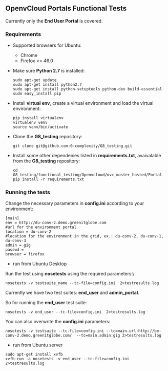 ## OpenvCloud Portals Functional Tests

Currently only the **End User Portal** is covered.

### Requirements

- Supported browsers for Ubuntu:
  - Chrome
  - Firefox <= 46.0

- Make sure **Python 2.7** is installed:

  ```
  sudo apt-get update
  sudo apt-get install python2.7
  sudo apt-get install python-setuptools python-dev build-essential
  sudo easy_install pip
  ```

- Install **virtual env**, create a virtual environment and load the virtual environment:

  ```
  pip install virtualenv
  virtualenv venv
  source venv/bin/activate
  ```

- Clone the **G8_testing** repository:

  ```
  git clone git@github.com:0-complexity/G8_testing.git
  ```

- Install some other dependenies listed in **requirements.txt**, avaivalable from the **G8_testing** repository:

  ```
  cd G8_testing/functional_testing/Openvcloud/ovc_master_hosted/Portal
  pip install -r requirements.txt
  ```

### Running the tests

Change the necessary parameters in **config.ini** according to your environment:

```
[main]
env = http://du-conv-2.demo.greenitglobe.com
#url for the environment portal
location = du-conv-2
#location for the environment in the grid, ex.: du-conv-2, du-conv-1, du-conv-3
admin = gig
passwd = 
browser = firefox
```
- run from Ubuntu Desktop

Run the test using **nosetests** using the required parameters:\

```
nosetests -v testsuite_name --tc-file=config.ini  2>testresults.log
```

Currently we have two test suites: **end\_user** and **admin\_portal**.

So for running the **end\_user** test suite:

```
nosetests -v end_user --tc-file=config.ini  2>testresults.log
```

You can also overwrite the **config.ini** parameters:

```
nosetests -v testsuite --tc-file=config.ini --tc=main.url:http://be-conv-2.demo.greenitglobe.com/  --tc=main.admin:gig 2>testresults.log
```

- run from Ubuntu server
```
sudo apt-get install xvfb
xvfb-run -a nosetests -v end_user --tc-file=config.ini 2>testresults.log
```
